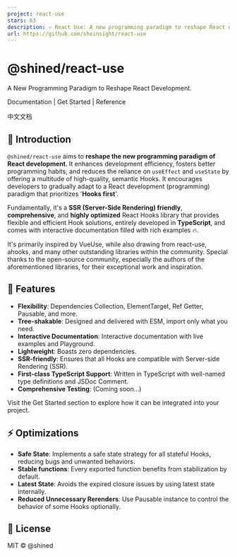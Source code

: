 ```yaml
---
project: react-use
stars: 63
description: ⚛️ React Use: A new programming paradigm to reshape React development.
url: https://github.com/sheinsight/react-use
---
```


@shined/react-use
=================

A New Programming Paradigm to Reshape React Development.

Documentation | Get Started | Reference

中文文档

  

🎉 Introduction
---------------

`@shined/react-use` aims to **reshape the new programming paradigm of React development**. It enhances development efficiency, fosters better programming habits, and reduces the reliance on `useEffect` and `useState` by offering a multitude of high-quality, semantic Hooks. It encourages developers to gradually adapt to a React development (programming) paradigm that prioritizes '**Hooks first**'.

Fundamentally, it's a **SSR (Server-Side Rendering) friendly**, **comprehensive**, and **highly optimized** React Hooks library that provides flexible and efficient Hook solutions, entirely developed in **TypeScript**, and comes with interactive documentation filled with rich examples 🔥.

It's primarily inspired by VueUse, while also drawing from react-use, ahooks, and many other outstanding libraries within the community. Special thanks to the open-source community, especially the authors of the aforementioned libraries, for their exceptional work and inspiration.

🚀 Features
-----------

-   **Flexibility**: Dependencies Collection, ElementTarget, Ref Getter, Pausable, and more.
-   **Tree-shakable**: Designed and delivered with ESM, import only what you need.
-   **Interactive Documentation**: Interactive documentation with live examples and Playground.
-   **Lightweight**: Boasts zero dependencies.
-   **SSR-friendly**: Ensures that all Hooks are compatible with Server-side Rendering (SSR).
-   **First-class TypeScript Support**: Written in TypeScript with well-named type definitions and JSDoc Comment.
-   **Comprehensive Testing**: (Coming soon...)

Visit the Get Started section to explore how it can be integrated into your project.

⚡️ Optimizations
----------------

-   **Safe State**: Implements a safe state strategy for all stateful Hooks, reducing bugs and unwanted behaviors.
-   **Stable functions**: Every exported function benefits from stabilization by default.
-   **Latest State**: Avoids the expired closure issues by using latest state internally.
-   **Reduced Unnecessary Rerenders**: Use Pausable instance to control the behavior of some Hooks optionally.

🪪 License
----------

MIT © @shined
